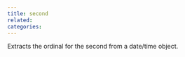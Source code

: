 ```yaml
---
title: second
related:
categories:
---
```


Extracts the ordinal for the second from a date/time object.